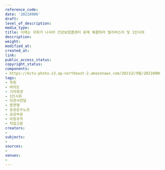 ```yaml
---
reference_code: 
date: '20210906'
draft: 
level_of_description: 
media_type: 
title: 이제는 국회가 나서라 건강보험콜센터 문제 해결하라 필리버스터 및 1인시위
description: 
weight: 
modified_at: 
created_at: 
link: 
public_access_status: 
copyright_status: 
components:
- https://kctu-photo.s3.ap-northeast-2.amazonaws.com/2021년/9월/20210906-이제는+국회가+나서라+건강보험콜센터+문제+해결하라+필리버스터+및+1인시위_국회_여의도_기자회견_1인시위_의견서전달_총연맹_공공운수노조_공공부문_비정규직_직접고용/_5D40009.jpg
tags:
- 국회
- 여의도
- 기자회견
- 1인시위
- 의견서전달
- 총연맹
- 공공운수노조
- 공공부문
- 비정규직
- 직접고용
creators:
- 
subjects:
- 
sources:
- 
venues:
- 
---
```

